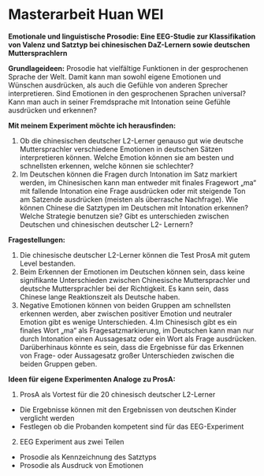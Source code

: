 # Masterarbeit Huan WEI
**Emotionale und linguistische Prosodie: Eine EEG-Studie zur Klassifikation von Valenz und Satztyp  bei chinesischen DaZ-Lernern sowie deutschen Muttersprachlern**

**Grundlageideen:**
Prosodie hat vielfältige Funktionen in der gesprochenen Sprache der Welt. Damit kann man sowohl eigene Emotionen und Wünschen ausdrücken, als auch die Gefühle von anderen Sprecher interpretieren. Sind Emotionen in den gesprochenen Sprachen universal? Kann man auch in seiner Fremdsprache mit Intonation seine Gefühle ausdrücken und erkennen?

**Mit meinem Experiment möchte ich herausfinden:**
1. Ob die chinesischen deutscher L2-Lerner genauso gut wie deutsche Muttersprachler verschiedene Emotionen in deutschen Sätzen interpretieren können. Welche Emotion können sie am besten und schnellsten erkennen, welche können sie schlechter?
2. Im Deutschen können die Fragen durch Intonation im Satz markiert werden, im Chinesischen kann man entweder mit finales Fragewort „ma“ mit fallende Intonation eine Frage ausdrücken oder mit steigende Ton am Satzende ausdrücken (meisten als überrasche Nachfrage). Wie können Chinese die Satztypen im Deutschen mit Intonation erkennen? Welche Strategie benutzen sie? Gibt es unterschieden zwischen Deutschen und chinesischen deutscher L2- Lernern?

**Fragestellungen:**
1. Die chinesische deutscher L2-Lerner können die Test ProsA mit gutem Level bestanden.
2. Beim Erkennen der Emotionen im Deutschen können sein, dass keine signifikante Unterschieden zwischen Chinesische Muttersprachler und deutsche Muttersprachler bei der Richtigkeit. Es kann sein, dass Chinese lange Reaktionszeit als Deutsche haben.
3. Negative Emotionen können von beiden Gruppen am schnellsten erkennen werden, aber zwischen positiver Emotion und neutraler Emotion gibt es wenige Unterschieden.
4.Im Chinesisch gibt es ein finales Wort „ma“ als Fragesatzmarkierung, im Deutschen kann man nur durch Intonation einen Aussagesatz oder ein Wort als Frage ausdrücken. Darüberhinaus könnte es sein, dass die Ergebnisse für das Erkennen von Frage- oder Aussagesatz großer Unterschieden zwischen die beiden Gruppen geben.

**Ideen für eigene Experimenten Analoge zu ProsA:**
1. ProsA als Vortest für die 20 chinesisch deutscher L2-Lerner
- Die Ergebnisse können mit den Ergebnissen von deutschen Kinder verglicht werden
- Festlegen ob die Probanden kompetent sind für das EEG-Experiment
2. EEG Experiment aus zwei Teilen
- Prosodie als Kennzeichnung des Satztyps
- Prosodie als Ausdruck von Emotionen
